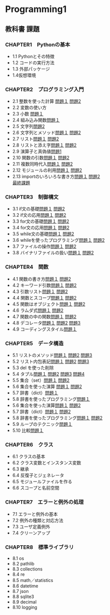 # Programming1
## 教科書 課題
###  CHAPTER1　Pythonの基本
* 1.1 Pythonとその特徴  
* 1.2 コードの実行方法  
* 1.3 外部パッケージ  
* 1.4仮想環境  
### CHAPTER2　プログラミング入門
* 2.1 整数を使った計算 [問題１](./CHAPTER02/Q2_1_1.py) [問題2](./CHAPTER02/Q2_1_1.py)  
* 2.2 変数の使い方  
* 2.3 小数 [問題１](./CHAPTER02/Q2_3_1.py)
* 2.4 組み込み関数[問題１](./CHAPTER02/Q2_4_1.py)
* 2.5 文字列[問題2](./CHAPTER02/Q2_5_2.py)
* 2.6 文字列とメソッド[問題１](./CHAPTER02/Q2_6_1.py) [問題2](./CHAPTER02/Q2_6_2.py)
* 2.7 リスト[問題１](./CHAPTER02/Q2_7_1.py) [問題2](./CHAPTER02/Q2_7_2.py)
* 2.8 リストと添え字[問題１](./CHAPTER02/Q2_8_1.py) [問題2](./CHAPTER02/Q2_8_2.py)  
* 2.9 演算子と真偽値[問題1](./CHAPTER02/Q2_9_1.py)  
* 2.10 関数の引数[問題１](./CHAPTER02/Q2_10_1.py) [問題2](./CHAPTER02/Q2_10_2.py)
* 2.11 複数同時代入[問題１](./CHAPTER02/Q2_11_1.py) [問題2](./CHAPTER02/Q2_11_2.py)
* 2.12 モジュールの利用[問題１](./CHAPTER02/Q2_12_1.py) [問題2](./CHAPTER02/Q2_12_2.py)
* 2.13 importのいろいろな書き方[問題１](./CHAPTER02/Q2_13_1.py) [問題2](./CHAPTER02/Q2_13_2.py)  
[最終課題](./CHAPTER02/Q2_final.py)  
### CHAPTER3　制御構文
* 3.1 if文の基礎[問題１](./CHAPTER03/Q3_1_1.py) [問題2](./CHAPTER03/Q3_1_2.py)  
* 3.2 if文の応用[問題１](./CHAPTER03/Q3_2_1.py) [問題2](./CHAPTER03/Q3_2_2.py)  
* 3.3 for文の基礎[問題１](./CHAPTER03/Q3_3_1.py) [問題2](./CHAPTER03/Q3_3_2.py)  
* 3.4 for文の応用[問題１](./CHAPTER03/Q3_4_1.py) [問題2](./CHAPTER03/Q3_4_2.py)  
* 3.5 while文の基礎[問題１](./CHAPTER03/Q3_5_1.py) [問題2](./CHAPTER03/Q3_5_2.py)  
* 3.6 whileを使ったプログラミング[問題１](./CHAPTER03/Q3_6_1.py) [問題2](./CHAPTER03/Q3_6_2.py)  
* 3.7 ファイルの操作[問題１](./CHAPTER03/Q3_7_1.py) [問題2](./CHAPTER03/Q3_7_2.py)
* 3.8 バイナリファイルの扱い[問題１](./CHAPTER03/Q3_8_1.py) [問題2](./CHAPTER03/Q3_8_2.py)
### CHAPTER4　関数
* 4.1 関数の書き方[問題１](./CHAPTER04/Q4_1_1.py) [問題2](./CHAPTER04/Q4_1_2.py)  
* 4.2 キーワード引数[問題１](./CHAPTER04/Q4_2_1.py) [問題2](./CHAPTER04/Q4_2_2.py)
* 4.3 引数リスト[問題１](./CHAPTER04/Q4_3_1.py) [問題2](./CHAPTER04/Q4_3_2.py)
* 4.4 関数とスコープ[問題１](./CHAPTER04/Q4_4_1.py) [問題2](./CHAPTER04/Q4_4_2.py)
* 4.5 関数はオブジェクト[問題１](./CHAPTER04/Q4_5_1.py) [問題2](./CHAPTER04/Q4_5_2.py)
* 4.6 ラムダ式[問題１](./CHAPTER04/Q4_6_1.py) [問題2](./CHAPTER04/Q4_6_2.py)
* 4.7 関数の中の関数[問題１](./CHAPTER04/Q4_7_1.py)  [問題2](./CHAPTER04/20230727_9*9.py)
* 4.8 デコレータ[問題１](./CHAPTER04/Q4_8_1.py) [問題2](./CHAPTER04/8GatuKarennder) [問題3](./CHAPTER04/8.2GatuKarennder)
* 4.9 コーディングスタイル[問題１](./CHAPTER04/Q4_9_1.py)  
### CHAPTER5　データ構造
* 5.1 リストのメソッド[問題１](./CHAPTER05/Q5_1_1.py) [問題2](./CHAPTER05/Q5_1_2.py) [問題3](./CHAPTER05/Q5_1_3.py)
* 5.2 リスト内包表記[問題１](./CHAPTER05/Q5_2_1.py) [問題2](./CHAPTER05/Q5_2_2.py) [問題3](./CHAPTER05/Q5_2_3.py)
* 5.3 del を使った削除  
* 5.4 タプル[問題１](./CHAPTER05/Q5_4_1.py) [問題2](./CHAPTER05/Q5_4_2.py) [問題3](./CHAPTER05/Q5_4_3.py) [問題4](./CHAPTER05/Q5_4_4.py)
* 5.5 集合（set）[問題１](./CHAPTER05/Q5_5_1.py) [問題2](./CHAPTER05/Q5_5_2.py)
* 5.6 集合を使った演算 [問題１](./CHAPTER05/Q5_6_1.py) [問題2](./CHAPTER05/Q5_6_2.py)
* 5.7 辞書（dict）[問題１](./CHAPTER05/Q5_9_1.py) 
* 5.8 辞書を使ったプログラミング[問題１](./CHAPTER05/Q5_10_1.py) 
* 5.6 集合を使った演算[問題１](./CHAPTER05/Q5_6_1.py) [問題2](./CHAPTER05/Q5_6_2.py)
* 5.7 辞書（dict）[問題１](./CHAPTER05/Q5_7_1.py) [問題2](./CHAPTER05/Q5_7_2.py)
* 5.8 辞書を使ったプログラミング[問題１](./CHAPTER05/Q5_8_1.py) [問題2](./CHAPTER05/Q5_8_2.py)
* 5.9 ループのテクニック[問題１](./CHAPTER05/Q5_9_1.py)
* 5.10 比較[問題１](./CHAPTER05/Q5_10_1.py)
### CHAPTER6　クラス
* 6.1 クラスの基本<br>
* 6.2 クラス変数とインスタンス変数<br>
* 6.3 継承<br>
* 6.4 反復子とジェネレータ<br>
* 6.5 モジュールファイルを作る<br>
* 6.6 スコープと名前空間<br>
### CHAPTER7　エラーと例外の処理
* 7.1 エラーと例外の基本<br>
* 7.2 例外の種類と対応方法<br>
* 7.3 ユーザ定義例外<br>
* 7.4 クリーンアップ<br>
### CHAPTER8　標準ライブラリ
* 8.1 os<br>
* 8.2 pathlib<br>
* 8.3 collections<br>
* 8.4 re<br>
* 8.5 math／statistics<br>
* 8.6 datetime<br>
* 8.7 json<br>
* 8.8 sqlite3<br>
* 8.9 decimal<br>
* 8.10 logging<br>
